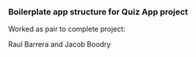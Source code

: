### Boilerplate app structure for Quiz App project

Worked as pair to complete project:

Raul Barrera and Jacob Boodry